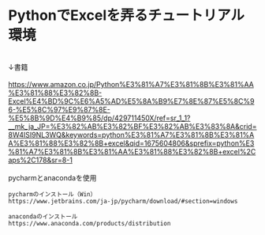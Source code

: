 # PythonでExcelを弄るチュートリアル環境

<br>↓書籍<br><br>
https://www.amazon.co.jp/Python%E3%81%A7%E3%81%8B%E3%81%AA%E3%81%88%E3%82%8B-Excel%E4%BD%9C%E6%A5%AD%E5%8A%B9%E7%8E%87%E5%8C%96-%E5%8C%97%E9%87%8E-%E5%8B%9D%E4%B9%85/dp/429711450X/ref=sr_1_1?__mk_ja_JP=%E3%82%AB%E3%82%BF%E3%82%AB%E3%83%8A&crid=8W4ISI9NL3WQ&keywords=python%E3%81%A7%E3%81%8B%E3%81%AA%E3%81%88%E3%82%8B+excel&qid=1675604806&sprefix=python%E3%81%A7%E3%81%8B%E3%81%AA%E3%81%88%E3%82%8B+excel%2Caps%2C178&sr=8-1
<br><br>
pycharmとanacondaを使用
<br>

```
pycharmのインストール（Win）
https://www.jetbrains.com/ja-jp/pycharm/download/#section=windows

anacondaのインストール
https://www.anaconda.com/products/distribution
```
